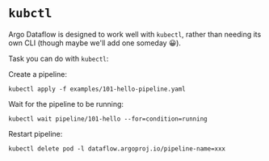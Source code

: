 # `kubctl`

Argo Dataflow is designed to work well with `kubectl`, rather than needing its own CLI (though maybe we'll add one
someday 😀).

Task you can do with `kubectl`:

Create a pipeline:

```
kubectl apply -f examples/101-hello-pipeline.yaml
```

Wait for the pipeline to be running:

```
kubectl wait pipeline/101-hello --for=condition=running
```

Restart pipeline:

```
kubectl delete pod -l dataflow.argoproj.io/pipeline-name=xxx
```